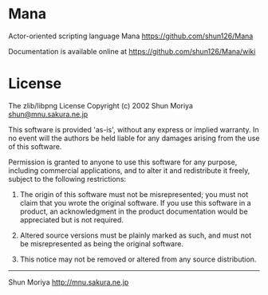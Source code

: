 # Mana
Actor-oriented scripting language Mana 
<https://github.com/shun126/Mana>

Documentation is available online at
<https://github.com/shun126/Mana/wiki>

# License
The zlib/libpng License
Copyright (c) 2002 Shun Moriya <shun@mnu.sakura.ne.jp>

This software is provided 'as-is', without any express or implied warranty.
In no event will the authors be held liable for any damages arising from
the use of this software.

Permission is granted to anyone to use this software for any purpose,
including commercial applications, and to alter it and redistribute it freely,
subject to the following restrictions:

1. The origin of this software must not be misrepresented;
   you must not claim that you wrote the original software.
   If you use this software in a product, an acknowledgment in the product
   documentation would be appreciated but is not required.

2. Altered source versions must be plainly marked as such,
   and must not be misrepresented as being the original software.

3. This notice may not be removed or altered from any source distribution.

---
Shun Moriya http://mnu.sakura.ne.jp
